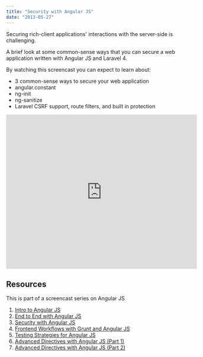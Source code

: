 ```yaml
---
title: "Security with Angular JS"
date: "2013-05-27"
---
```


<aside class="tldr">
Securing rich-client applications' interactions with the server-side is challenging.
</aside>

A brief look at some common-sense ways that you can secure a web application written with Angular JS and Laravel 4.

By watching this screencast you can expect to learn about:

- 3 common-sense ways to secure your web application
- angular.constant
- ng-init
- ng-sanitize
- Laravel CSRF support, route filters, and built in protection

<iframe src="https://www.youtube.com/embed/18ifoT-Id54?wmode=transparent" allowfullscreen frameborder="0" height="417" width="515"></iframe>

## Resources

This is part of a screencast series on Angular JS

1. [Intro to Angular JS](http://www.youtube.com/watch?v=8ILQOFAgaXE)
1. [End to End with Angular JS](http://www.youtube.com/watch?v=hqAyiqUs93c)
1. [Security with Angular JS](http://www.youtube.com/watch?v=18ifoT-Id54)
1. [Frontend Workflows with Grunt and Angular JS](http://www.youtube.com/watch?v=fSAgFxjFSqY)
1. [Testing Strategies for Angular JS](https://www.youtube.com/watch?v=UYVcY9EJcRs)
1. [Advanced Directives with Angular JS (Part 1)](https://www.youtube.com/watch?v=Ty8XcASK9js)
1. [Advanced Directives with Angular JS (Part 2)](https://www.youtube.com/watch?v=4zG8SfucUzg)

